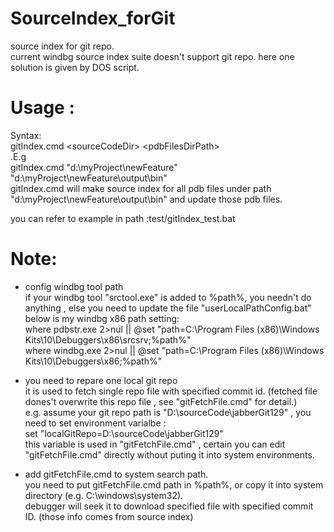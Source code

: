 # SourceIndex_forGit
source index for git repo.  
current windbg source index suite doesn't support git repo. here one solution is given by DOS script.

# Usage :  
Syntax:  
gitIndex.cmd \<sourceCodeDir\> \<pdbFilesDirPath\>  
.E.g  
gitIndex.cmd "d:\myProject\newFeature" "d:\myProject\newFeature\output\bin"  
gitIndex.cmd will make source index for all pdb files under path "d:\myProject\newFeature\output\bin" and update those pdb files.  

you can refer to example in path :test/gitIndex_test.bat  

# Note:  
 - config windbg tool path  
if your windbg tool "srctool.exe" is added to %path%, you needn't do anything , else you need to update the file "userLocalPathConfig.bat"  
below is my windbg x86 path setting:  
where pdbstr.exe 2>nul || @set "path=C:\Program Files (x86)\Windows Kits\10\Debuggers\x86\srcsrv;%path%"  
where windbg.exe 2>nul || @set "path=C:\Program Files (x86)\Windows Kits\10\Debuggers\x86;%path%"  

- you need to repare one local git repo  
it is used to fetch single repo file with specified commit id. (fetched file dones't overwrite this repo file , see "gitFetchFile.cmd" for detail.)  
e.g.  assume your git repo path is "D:\sourceCode\jabberGit129" , you need to set environment varialbe :  
set "localGitRepo=D:\sourceCode\jabberGit129"  
this variable is used in "gitFetchFile.cmd" , certain you can edit "gitFetchFile.cmd" directly without puting it into system environments.

- add gitFetchFile.cmd to system search path.  
you need to put gitFetchFile.cmd path in %path%, or copy it into system directory (e.g. C:\windows\system32).  
debugger will seek it to download specified file with specified commit ID. (those info comes from source index)



